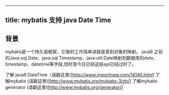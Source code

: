 
---
title: mybatis 支持 java Date Time
---

## 背景
mybatis是一个持久层框架，它做的工作简单讲就是表到对象的映射。
java8 之前的Java.sql.Date、java.sql.Timestamp、java.util.Date映射到数据库的date、timestamp、datetime等字段,但时至今日已经这些api已经过时了。


了解 java8 DateTime（请戳这里)[http://www.importnew.com/14140.html]
了解mybatis (请戳这里)[http://www.mybatis.org/mybatis-3/zh/]
了解mybatis generator (请戳这里)[http://www.mybatis.org/generator/]
###  
